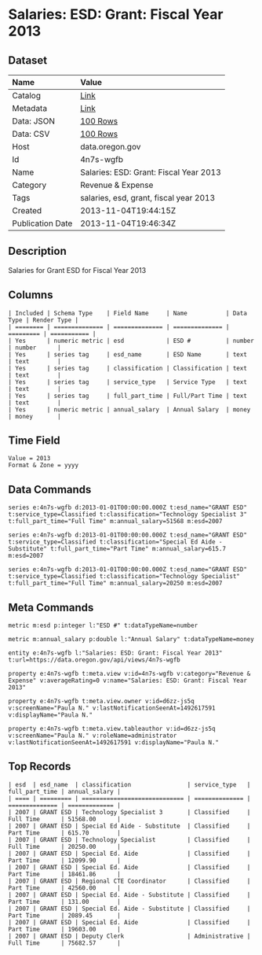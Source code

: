 # Salaries: ESD: Grant: Fiscal Year 2013

## Dataset

| Name | Value |
| :--- | :---- |
| Catalog | [Link](https://catalog.data.gov/dataset/salaries-esd-grant-fiscal-year-2013-2ca68) |
| Metadata | [Link](https://data.oregon.gov/api/views/4n7s-wgfb) |
| Data: JSON | [100 Rows](https://data.oregon.gov/api/views/4n7s-wgfb/rows.json?max_rows=100) |
| Data: CSV | [100 Rows](https://data.oregon.gov/api/views/4n7s-wgfb/rows.csv?max_rows=100) |
| Host | data.oregon.gov |
| Id | 4n7s-wgfb |
| Name | Salaries: ESD: Grant: Fiscal Year 2013 |
| Category | Revenue & Expense |
| Tags | salaries, esd, grant, fiscal year 2013 |
| Created | 2013-11-04T19:44:15Z |
| Publication Date | 2013-11-04T19:46:34Z |

## Description

Salaries for Grant ESD for Fiscal Year 2013

## Columns

```ls
| Included | Schema Type    | Field Name     | Name           | Data Type | Render Type |
| ======== | ============== | ============== | ============== | ========= | =========== |
| Yes      | numeric metric | esd            | ESD #          | number    | number      |
| Yes      | series tag     | esd_name       | ESD Name       | text      | text        |
| Yes      | series tag     | classification | Classification | text      | text        |
| Yes      | series tag     | service_type   | Service Type   | text      | text        |
| Yes      | series tag     | full_part_time | Full/Part Time | text      | text        |
| Yes      | numeric metric | annual_salary  | Annual Salary  | money     | money       |
```

## Time Field

```ls
Value = 2013
Format & Zone = yyyy
```

## Data Commands

```ls
series e:4n7s-wgfb d:2013-01-01T00:00:00.000Z t:esd_name="GRANT ESD" t:service_type=Classified t:classification="Technology Specialist 3" t:full_part_time="Full Time" m:annual_salary=51568 m:esd=2007

series e:4n7s-wgfb d:2013-01-01T00:00:00.000Z t:esd_name="GRANT ESD" t:service_type=Classified t:classification="Special Ed Aide - Substitute" t:full_part_time="Part Time" m:annual_salary=615.7 m:esd=2007

series e:4n7s-wgfb d:2013-01-01T00:00:00.000Z t:esd_name="GRANT ESD" t:service_type=Classified t:classification="Technology Specialist" t:full_part_time="Full Time" m:annual_salary=20250 m:esd=2007
```

## Meta Commands

```ls
metric m:esd p:integer l:"ESD #" t:dataTypeName=number

metric m:annual_salary p:double l:"Annual Salary" t:dataTypeName=money

entity e:4n7s-wgfb l:"Salaries: ESD: Grant: Fiscal Year 2013" t:url=https://data.oregon.gov/api/views/4n7s-wgfb

property e:4n7s-wgfb t:meta.view v:id=4n7s-wgfb v:category="Revenue & Expense" v:averageRating=0 v:name="Salaries: ESD: Grant: Fiscal Year 2013"

property e:4n7s-wgfb t:meta.view.owner v:id=d6zz-js5q v:screenName="Paula N." v:lastNotificationSeenAt=1492617591 v:displayName="Paula N."

property e:4n7s-wgfb t:meta.view.tableauthor v:id=d6zz-js5q v:screenName="Paula N." v:roleName=administrator v:lastNotificationSeenAt=1492617591 v:displayName="Paula N."
```

## Top Records

```ls
| esd  | esd_name  | classification                | service_type   | full_part_time | annual_salary | 
| ==== | ========= | ============================= | ============== | ============== | ============= | 
| 2007 | GRANT ESD | Technology Specialist 3       | Classified     | Full Time      | 51568.00      | 
| 2007 | GRANT ESD | Special Ed Aide - Substitute  | Classified     | Part Time      | 615.70        | 
| 2007 | GRANT ESD | Technology Specialist         | Classified     | Full Time      | 20250.00      | 
| 2007 | GRANT ESD | Special Ed. Aide              | Classified     | Part Time      | 12099.90      | 
| 2007 | GRANT ESD | Special Ed. Aide              | Classified     | Part Time      | 18461.86      | 
| 2007 | GRANT ESD | Regional CTE Coordinator      | Classified     | Part Time      | 42560.00      | 
| 2007 | GRANT ESD | Special Ed. Aide - Substitute | Classified     | Part Time      | 131.00        | 
| 2007 | GRANT ESD | Special Ed. Aide - Substitute | Classified     | Part Time      | 2089.45       | 
| 2007 | GRANT ESD | Special Ed. Aide              | Classified     | Part Time      | 19603.00      | 
| 2007 | GRANT ESD | Deputy Clerk                  | Administrative | Full Time      | 75682.57      | 
```